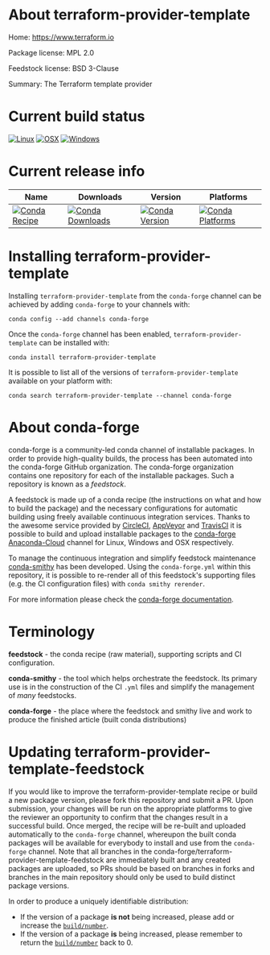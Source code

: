 About terraform-provider-template
=================================

Home: https://www.terraform.io

Package license: MPL 2.0

Feedstock license: BSD 3-Clause

Summary: The Terraform template provider



Current build status
====================

[![Linux](https://img.shields.io/circleci/project/github/conda-forge/terraform-provider-template-feedstock/master.svg?label=Linux)](https://circleci.com/gh/conda-forge/terraform-provider-template-feedstock)
[![OSX](https://img.shields.io/travis/conda-forge/terraform-provider-template-feedstock/master.svg?label=macOS)](https://travis-ci.org/conda-forge/terraform-provider-template-feedstock)
[![Windows](https://img.shields.io/appveyor/ci/conda-forge/terraform-provider-template-feedstock/master.svg?label=Windows)](https://ci.appveyor.com/project/conda-forge/terraform-provider-template-feedstock/branch/master)

Current release info
====================

| Name | Downloads | Version | Platforms |
| --- | --- | --- | --- |
| [![Conda Recipe](https://img.shields.io/badge/recipe-terraform--provider--template-green.svg)](https://anaconda.org/conda-forge/terraform-provider-template) | [![Conda Downloads](https://img.shields.io/conda/dn/conda-forge/terraform-provider-template.svg)](https://anaconda.org/conda-forge/terraform-provider-template) | [![Conda Version](https://img.shields.io/conda/vn/conda-forge/terraform-provider-template.svg)](https://anaconda.org/conda-forge/terraform-provider-template) | [![Conda Platforms](https://img.shields.io/conda/pn/conda-forge/terraform-provider-template.svg)](https://anaconda.org/conda-forge/terraform-provider-template) |

Installing terraform-provider-template
======================================

Installing `terraform-provider-template` from the `conda-forge` channel can be achieved by adding `conda-forge` to your channels with:

```
conda config --add channels conda-forge
```

Once the `conda-forge` channel has been enabled, `terraform-provider-template` can be installed with:

```
conda install terraform-provider-template
```

It is possible to list all of the versions of `terraform-provider-template` available on your platform with:

```
conda search terraform-provider-template --channel conda-forge
```


About conda-forge
=================

conda-forge is a community-led conda channel of installable packages.
In order to provide high-quality builds, the process has been automated into the
conda-forge GitHub organization. The conda-forge organization contains one repository
for each of the installable packages. Such a repository is known as a *feedstock*.

A feedstock is made up of a conda recipe (the instructions on what and how to build
the package) and the necessary configurations for automatic building using freely
available continuous integration services. Thanks to the awesome service provided by
[CircleCI](https://circleci.com/), [AppVeyor](https://www.appveyor.com/)
and [TravisCI](https://travis-ci.org/) it is possible to build and upload installable
packages to the [conda-forge](https://anaconda.org/conda-forge)
[Anaconda-Cloud](https://anaconda.org/) channel for Linux, Windows and OSX respectively.

To manage the continuous integration and simplify feedstock maintenance
[conda-smithy](https://github.com/conda-forge/conda-smithy) has been developed.
Using the ``conda-forge.yml`` within this repository, it is possible to re-render all of
this feedstock's supporting files (e.g. the CI configuration files) with ``conda smithy rerender``.

For more information please check the [conda-forge documentation](https://conda-forge.org/docs/).

Terminology
===========

**feedstock** - the conda recipe (raw material), supporting scripts and CI configuration.

**conda-smithy** - the tool which helps orchestrate the feedstock.
                   Its primary use is in the construction of the CI ``.yml`` files
                   and simplify the management of *many* feedstocks.

**conda-forge** - the place where the feedstock and smithy live and work to
                  produce the finished article (built conda distributions)


Updating terraform-provider-template-feedstock
==============================================

If you would like to improve the terraform-provider-template recipe or build a new
package version, please fork this repository and submit a PR. Upon submission,
your changes will be run on the appropriate platforms to give the reviewer an
opportunity to confirm that the changes result in a successful build. Once
merged, the recipe will be re-built and uploaded automatically to the
`conda-forge` channel, whereupon the built conda packages will be available for
everybody to install and use from the `conda-forge` channel.
Note that all branches in the conda-forge/terraform-provider-template-feedstock are
immediately built and any created packages are uploaded, so PRs should be based
on branches in forks and branches in the main repository should only be used to
build distinct package versions.

In order to produce a uniquely identifiable distribution:
 * If the version of a package **is not** being increased, please add or increase
   the [``build/number``](https://conda.io/docs/user-guide/tasks/build-packages/define-metadata.html#build-number-and-string).
 * If the version of a package **is** being increased, please remember to return
   the [``build/number``](https://conda.io/docs/user-guide/tasks/build-packages/define-metadata.html#build-number-and-string)
   back to 0.
